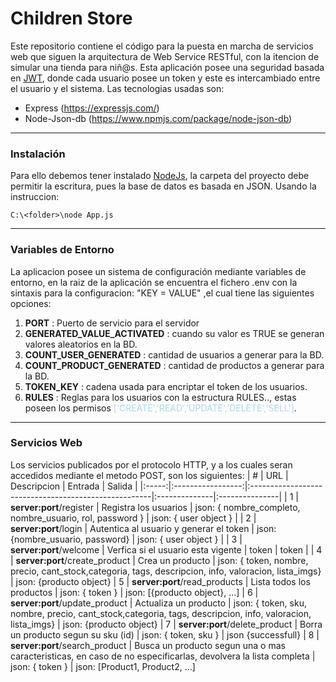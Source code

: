 # Children Store
   Este repositorio contiene el código para la puesta en marcha de servicios web que siguen la arquitectura de Web Service RESTful, con la itencion de simular una
tienda para niñ@s. Esta aplicación posee una seguridad basada en [JWT](https://jwt.io/), donde cada usuario
posee un token y este es intercambiado entre el usuario y el sistema. Las tecnologias usadas son:
* Express (https://expressjs.com/)
* Node-Json-db (https://www.npmjs.com/package/node-json-db)
---
### Instalación

Para ello debemos tener instalado [NodeJs](https://nodejs.org/en), la carpeta del proyecto debe permitir 
la escritura, pues la base de datos es basada en JSON. Usando la instruccion:

    C:\<folder>\node App.js 
---
### Variables de Entorno

La aplicacion posee un sistema de configuración mediante variables de entorno, en la raiz de la aplicación
se encuentra el fichero .env con la sintaxis para la configuracion: "KEY = VALUE" ,el cual tiene las siguientes opciones:

1. <span style="font-weight:bold">PORT</span> : Puerto de servicio para el servidor 
2. <span style="font-weight:bold">GENERATED_VALUE_ACTIVATED</span> : cuando su valor es TRUE se generan valores aleatorios en la BD.
3. <span style="font-weight:bold">COUNT_USER_GENERATED</span> : cantidad de usuarios a generar para la BD.
4. <span style="font-weight:bold">COUNT_PRODUCT_GENERATED</span> : cantidad de productos a generar para la BD.
5. <span style="font-weight:bold">TOKEN_KEY</span> : cadena usada para encriptar el token de los usuarios.
6. <span style="font-weight:bold">RULES</span> : Reglas para los usuarios con la estructura RULES.<ROL>.<ELEMENTO>, estas poseen los permisos <span style="color:lightblue">['CREATE','READ','UPDATE','DELETE','SELL']</span>.
---
### Servicios Web

Los servicios publicados por el protocolo HTTP, y a los cuales seran accedidos mediante el metodo POST, son los siguientes:
|   #   | URL               | Descripcion                                          |  Entrada      |  Salida        |
|:-----:|:-----------------:|:-----------------------------------------------------|:--------------|:---------------|
| 1     | <b>server:port</b>/register         | Registra los usuarios   | json: { nombre_completo, nombre_usuario, rol, password }  |   json: { user object }  |
| 2     | <b>server:port</b>/login            | Autentica al usuario y generar el token      | json: {nombre_usuario, password} | json: { user object } |
   | 3     | <b>server:port</b>/welcome          | Verfica si el usuario esta vigente    |  token | token |
   | 4     | <b>server:port</b>/create_product   | Crea un producto    |  json: { token, nombre, precio, cant_stock,categoria, tags, descripcion, info, valoracion, lista_imgs} | json: {producto object}
   | 5     | <b>server:port</b>/read_products   |  Lista todos los productos    |  json: { token } | json: [{producto object}, ...] 
| 6    | <b>server:port</b>/update_product   | Actualiza un producto    |  json: { token, sku, nombre, precio, cant_stock,categoria, tags, descripcion, info, valoracion, lista_imgs} | json: {producto object}
| 7     | <b>server:port</b>/delete_product   |  Borra un producto segun su sku (id)    |  json: { token, sku } | json {successfull}
| 8    | <b>server:port</b>/search_product   |  Busca un producto segun una o mas caracteristicas, en caso de no especificarlas, devolvera la lista completa    |  json: { token } | json: [Product1, Product2, ...]
   
   

